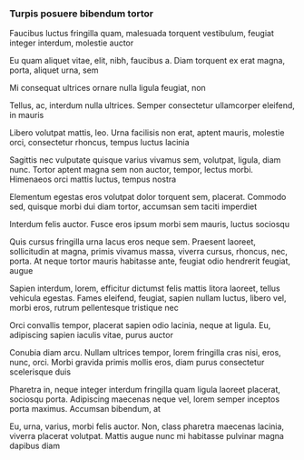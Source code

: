 ### Turpis posuere bibendum tortor

Faucibus luctus fringilla quam, malesuada torquent vestibulum, feugiat integer interdum, molestie auctor

Eu quam aliquet vitae, elit, nibh, faucibus a. Diam torquent ex erat magna, porta, aliquet urna, sem

Mi consequat ultrices ornare nulla ligula feugiat, non

Tellus, ac, interdum nulla ultrices. Semper consectetur ullamcorper eleifend, in mauris

Libero volutpat mattis, leo. Urna facilisis non erat, aptent mauris, molestie orci, consectetur rhoncus, tempus luctus lacinia

Sagittis nec vulputate quisque varius vivamus sem, volutpat, ligula, diam nunc. Tortor aptent magna sem non auctor, tempor, lectus morbi. Himenaeos orci mattis luctus, tempus nostra

Elementum egestas eros volutpat dolor torquent sem, placerat. Commodo sed, quisque morbi dui diam tortor, accumsan sem taciti imperdiet

Interdum felis auctor. Fusce eros ipsum morbi sem mauris, luctus sociosqu

Quis cursus fringilla urna lacus eros neque sem. Praesent laoreet, sollicitudin at magna, primis vivamus massa, viverra cursus, rhoncus, nec, porta. At neque tortor mauris habitasse ante, feugiat odio hendrerit feugiat, augue

Sapien interdum, lorem, efficitur dictumst felis mattis litora laoreet, tellus vehicula egestas. Fames eleifend, feugiat, sapien nullam luctus, libero vel, morbi eros, rutrum pellentesque tristique nec

Orci convallis tempor, placerat sapien odio lacinia, neque at ligula. Eu, adipiscing sapien iaculis vitae, purus auctor

Conubia diam arcu. Nullam ultrices tempor, lorem fringilla cras nisi, eros, nunc, orci. Morbi gravida primis mollis eros, diam purus consectetur scelerisque duis

Pharetra in, neque integer interdum fringilla quam ligula laoreet placerat, sociosqu porta. Adipiscing maecenas neque vel, lorem semper inceptos porta maximus. Accumsan bibendum, at

Eu, urna, varius, morbi felis auctor. Non, class pharetra maecenas lacinia, viverra placerat volutpat. Mattis augue nunc mi habitasse pulvinar magna dapibus diam



